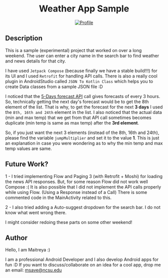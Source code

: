 <h1 align="center">Weather App Sample</h1>

<p align="center">
  <a href="https://github.com/MaitreyaSave"><img alt="Profile" src="https://badges.aleen42.com/src/github.svg"/></a> 
</p>

## Description
This is a sample (experimental) project that worked on over a long weekend. 
The user can enter a city name in the search bar to find weather and news details for that city.

I have used `Jetpack Compose` (because finally we have a stable build!!!) for its UI and I used `Retrofit` for handling API calls.
There is also a really cool plugin in AndroidStudio called `JSON To Kotlin Class` which helps you to create Data classes from a sample JSON file :D

I noticed that the [5-Days forecast API](https://openweathermap.org/forecast5) call gives forecasts of every 3 hours. So, technically getting the next day's forecast would be to get the 8th element of the list.
That is why, to get the forecast for the next **3 days** I used the `8th, 16th and 24th` element in the list.
I also noticed that the actual data (min and max temp) that we get from that API call sometimes becomes duplicate (min temp is same as max temp) after the **3rd element**.

So, if you just want the next 3 elements (instead of the 8th, 16th and 24th), please find the variable `jumpMultiplier` and set it to the value **1**.
This is just an explanation in case you were wondering as to why the min temp and max temp values are same.



## Future Work?
1 - I tried implementing Flow and Paging 3 (with Retrofit + Moshi) for loading the news API responses. 
But, for some reason Flow did not work well Compose :( 
It is also possible that I did not implement the API calls properly while using Flow. (Using a Response<T> instead of a Call<T>)
There is some commented code in the MainActivity related to this.

2 - I also tried adding a Auto-suggest dropdown for the search bar. I do not know what went wrong there.

I might consider redoing these parts on some other weekend!

## Author
Hello, I am Maitreya :)

I am a professional Android Developer and I also develop Android apps for fun :D
If you want to discuss/collaborate on an idea for a cool app, drop me an email: msave@ncsu.edu
